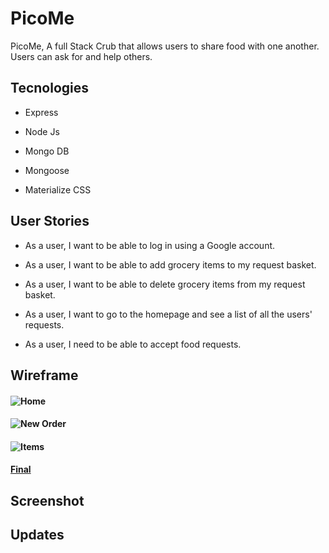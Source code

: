 # PicoMe

PicoMe, A full Stack Crub that allows users to share food with one another. Users can ask for and help others. 

## Tecnologies

-   Express

-   Node Js

-   Mongo DB

-   Mongoose

-  Materialize CSS

## User Stories

-   As a user, I want to be able to log in using a Google account.

-   As a user, I want to be able to add grocery items to my request basket.

-   As a user, I want to be able to delete grocery items from my request basket.

-   As a user, I want to go to the homepage and see a list of all the users' requests.

-   As a user, I need to be able to accept food requests.

## Wireframe
   #### ![Home](https://i.ibb.co/WnrYt1M/Screen-Shot-2022-04-15-at-9-30-39-AM.png)

 #### ![New Order](https://i.ibb.co/vPt0K2d/Screen-Shot-2022-04-15-at-9-31-35-AM.png)
   
   #### ![Items](https://i.ibb.co/6sjz8gZ/Screen-Shot-2022-04-15-at-9-31-05-AM.png)

   #### [Final](https://i.ibb.co/RN1bR3N/Screen-Shot-2022-04-15-at-9-55-28-AM.png)


## Screenshot
    


## Updates
